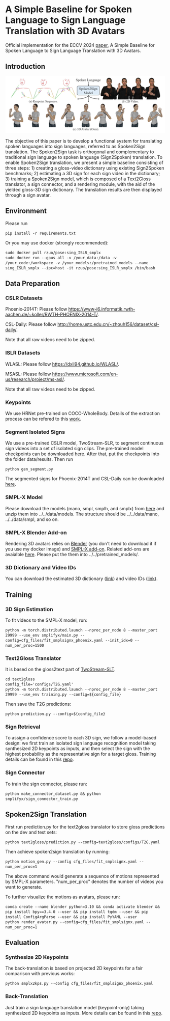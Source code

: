 # A Simple Baseline for Spoken Language to Sign Language Translation with 3D Avatars
Official implementation for the ECCV 2024 [paper](https://arxiv.org/pdf/2401.04730.pdf), A Simple Baseline for Spoken Language to Sign Language Translation with 3D Avatars.

## Introduction
<img src="images/teaser.png" width="800">

The objective of this paper is to develop a functional system for translating spoken languages into sign languages, referred to as Spoken2Sign translation. The Spoken2Sign task is orthogonal and complementary to traditional sign language to spoken language (Sign2Spoken) translation. To enable Spoken2Sign translation, we present a simple baseline consisting of three steps: 1) creating a gloss-video dictionary using existing Sign2Spoken benchmarks; 2) estimating a 3D sign for each sign video in the dictionary; 3) training a Spoken2Sign model, which is composed of a Text2Gloss translator, a sign connector, and a rendering module, with the aid of the yielded gloss-3D sign dictionary. The translation results are then displayed through a sign avatar.


## Environment
Please run 
```
pip install -r requirements.txt
```
Or you may use docker (strongly recommended):
```
sudo docker pull rzuo/pose:sing_ISLR_smplx
sudo docker run --gpus all -v /your_data:/data -v /your_code:/workspace -v /your_models:/pretrained_models --name sing_ISLR_smplx --ipc=host -it rzuo/pose:sing_ISLR_smplx /bin/bash
```


## Data Preparation
### CSLR Datasets
Phoenix-2014T: Please follow https://www-i6.informatik.rwth-aachen.de/~koller/RWTH-PHOENIX-2014-T/.

CSL-Daily: Please follow http://home.ustc.edu.cn/~zhouh156/dataset/csl-daily/.

Note that all raw videos need to be zipped.

### ISLR Datasets
WLASL: Please follow https://dxli94.github.io/WLASL/.

MSASL: Please follow https://www.microsoft.com/en-us/research/project/ms-asl/.

Note that all raw videos need to be zipped.

### Keypoints
We use HRNet pre-trained on COCO-WholeBody. 
Details of the extraction process can be refered to this [work](https://github.com/FangyunWei/SLRT/tree/main/TwoStreamNetwork).

### Segment Isolated Signs
We use a pre-trained CSLR model, TwoStream-SLR, to segment continuous sign videos into a set of isolated sign clips.
The pre-trained model checkpoints can be downloaded [here](https://github.com/FangyunWei/SLRT/blob/main/TwoStreamNetwork/docs/TwoStream-SLR.md).
After that, put the checkpoints into the folder data/results.
Then run
```
python gen_segment.py
```
The segmented signs for Phoenix-2014T and CSL-Daily can be downloaded [here](https://hkustconnect-my.sharepoint.com/:f:/g/personal/rzuo_connect_ust_hk/EqKithWT0etPugjK9cG9qBAB7jxeumx42O8JL3OHgxUCMA?e=SYXbYT).

### SMPL-X Model
Please download the models (mano, smpl, smplh, and smplx) from [here](https://hkustconnect-my.sharepoint.com/:f:/g/personal/rzuo_connect_ust_hk/EqTk_-iniVJPiy1lqKl8LpIBCMA7peNOZbmu4Po4D0UQLg?e=BiLdHv) and unzip them into ../../data/models. The structure should be ../../data/mano, ../../data/smpl, and so on.

### SMPL-X Blender Add-on
Rendering 3D avatars relies on [Blender](https://www.blender.org/download/) (you don't need to download it if you use my docker image) and [SMPL-X add-on](https://smpl-x.is.tue.mpg.de/download.php).
Related add-ons are avaialble [here](https://hkustconnect-my.sharepoint.com/:f:/g/personal/rzuo_connect_ust_hk/EowLQ129uu1Oj3YOtwmb85YBEQjrxnFS97mB9e8fzUTZRw?e=ZRzzap).
Please put the them into ../../pretrained_models/. 

### 3D Dictionary and Video IDs
You can download the estimated 3D dictionary ([link](https://hkustconnect-my.sharepoint.com/:f:/g/personal/rzuo_connect_ust_hk/ElzHt-8ILItGiieh8mr6KtcBDtjMRSYB037h0hvN-K0uqQ?e=ICFhQm)) and video IDs ([link](https://hkustconnect-my.sharepoint.com/:f:/g/personal/rzuo_connect_ust_hk/EtQfT9E5fb5AsrnWgRZc6fsBth_-Mh63rMc45T1GxAbFAA?e=0xPsKg)).


## Training
### 3D Sign Estimation 
To fit videos to the SMPL-X model, run:
```
python -m torch.distributed.launch --nproc_per_node 8 --master_port 29999 --use_env smplifyx/main.py --config=cfg_files/fit_smplsignx_phoenix.yaml --init_idx=0 --num_per_proc=1500
```

### Text2Gloss Translator
It is based on the gloss2text part of [TwoStream-SLT](https://github.com/FangyunWei/SLRT/tree/main/TwoStreamNetwork).
```
cd text2gloss
config_file='configs/T2G.yaml'
python -m torch.distributed.launch --nproc_per_node 8 --master_port 29999 --use_env training.py --config=${config_file}
```
Then save the T2G predictions:
```
python prediction.py --config=${config_file}
```

### Sign Retrieval
To assign a confidence score to each 3D sign, we follow a model-based design: we first train an isolated sign language recognition model taking synthesized 2D keypoints as inputs, and then select the sign with the highest probability as the representative sign for a target gloss. Training details can be found in this [repo](https://github.com/FangyunWei/SLRT/tree/main/NLA-SLR).

### Sign Connector
To train the sign connector, please run:
```
python make_connector_dataset.py && python smplifyx/sign_connector_train.py
```

## Spoken2Sign Translation
First run prediction.py for the text2gloss translator to store gloss predictions on the dev and test sets:
```
python text2gloss/prediction.py --config=text2gloss/configs/T2G.yaml
```

Then achieve spoken2sign translation by running:
```
python motion_gen.py --config cfg_files/fit_smplsignx.yaml --num_per_proc=1
```
The above command would generate a sequence of motions represented by SMPL-X parameters. "num_per_proc" denotes the number of videos you want to generate.

To further visualize the motions as avatars, please run:
```
conda create --name blender python=3.10 && conda activate blender && pip install bpy==3.4.0 --user && pip install tqdm --user && pip install ConfigArgParse --user && pip install PyYAML --user
python render_avatar.py --config=cfg_files/fit_smplsignx.yaml --num_per_proc=1
```


## Evaluation
### Synthesize 2D Keypoints
The back-translation is based on projected 2D keypoints for a fair comparison with previous works:
```
python smplx2kps.py --config cfg_files/fit_smplsignx_phoenix.yaml
```

### Back-Translation
Just train a sign language translation model (keypoint-only) taking synthesized 2D keypoints as inputs. More details can be found in this [repo](https://github.com/FangyunWei/SLRT/tree/main/TwoStreamNetwork).
